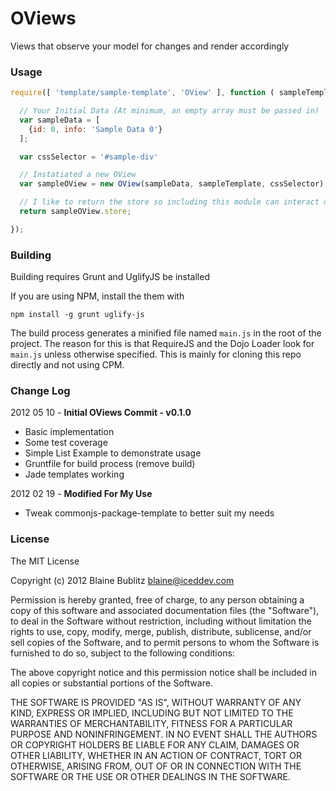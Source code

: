 OViews
========

Views that observe your model for changes and render accordingly

### Usage ###

```javascript
require([ 'template/sample-template', 'OView' ], function ( sampleTemplate, OView ) {

  // Your Initial Data (At minimum, an empty array must be passed in)
  var sampleData = [
    {id: 0, info: 'Sample Data 0'}
  ];

  var cssSelector = '#sample-div'

  // Instatiated a new OView
  var sampleOView = new OView(sampleData, sampleTemplate, cssSelector);

  // I like to return the store so including this module can interact directly with the DataStore
  return sampleOView.store;

});
```

### Building ###

Building requires Grunt and UglifyJS be installed

If you are using NPM, install the them with

```
npm install -g grunt uglify-js
```

The build process generates a minified file named `main.js` in the root of the project.
The reason for this is that RequireJS and the Dojo Loader look for `main.js` unless otherwise specified.
This is mainly for cloning this repo directly and not using CPM.

### Change Log ###

2012 05 10 - **Initial OViews Commit - v0.1.0**

* Basic implementation
* Some test coverage
* Simple List Example to demonstrate usage
* Gruntfile for build process (remove build)
* Jade templates working

2012 02 19 - **Modified For My Use**

* Tweak commonjs-package-template to better suit my needs

### License ###
The MIT License

Copyright (c) 2012 Blaine Bublitz <blaine@iceddev.com>

Permission is hereby granted, free of charge, to any person obtaining a copy
of this software and associated documentation files (the "Software"), to deal
in the Software without restriction, including without limitation the rights
to use, copy, modify, merge, publish, distribute, sublicense, and/or sell
copies of the Software, and to permit persons to whom the Software is
furnished to do so, subject to the following conditions:

The above copyright notice and this permission notice shall be included in
all copies or substantial portions of the Software.

THE SOFTWARE IS PROVIDED "AS IS", WITHOUT WARRANTY OF ANY KIND, EXPRESS OR
IMPLIED, INCLUDING BUT NOT LIMITED TO THE WARRANTIES OF MERCHANTABILITY,
FITNESS FOR A PARTICULAR PURPOSE AND NONINFRINGEMENT. IN NO EVENT SHALL THE
AUTHORS OR COPYRIGHT HOLDERS BE LIABLE FOR ANY CLAIM, DAMAGES OR OTHER
LIABILITY, WHETHER IN AN ACTION OF CONTRACT, TORT OR OTHERWISE, ARISING FROM,
OUT OF OR IN CONNECTION WITH THE SOFTWARE OR THE USE OR OTHER DEALINGS IN
THE SOFTWARE.
